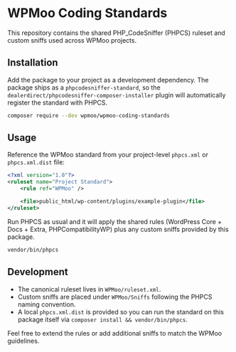 # WPMoo Coding Standards

This repository contains the shared PHP_CodeSniffer (PHPCS) ruleset and custom sniffs used across WPMoo projects.

## Installation

Add the package to your project as a development dependency. The package ships as a `phpcodesniffer-standard`, so the `dealerdirect/phpcodesniffer-composer-installer` plugin will automatically register the standard with PHPCS.

```bash
composer require --dev wpmoo/wpmoo-coding-standards
```

## Usage

Reference the WPMoo standard from your project-level `phpcs.xml` or `phpcs.xml.dist` file:

```xml
<?xml version="1.0"?>
<ruleset name="Project Standard">
    <rule ref="WPMoo" />

    <file>public_html/wp-content/plugins/example-plugin</file>
</ruleset>
```

Run PHPCS as usual and it will apply the shared rules (WordPress Core + Docs + Extra, PHPCompatibilityWP) plus any custom sniffs provided by this package.

```bash
vendor/bin/phpcs
```

## Development

- The canonical ruleset lives in `WPMoo/ruleset.xml`.
- Custom sniffs are placed under `WPMoo/Sniffs` following the PHPCS naming convention.
- A local `phpcs.xml.dist` is provided so you can run the standard on this package itself via `composer install && vendor/bin/phpcs`.

Feel free to extend the rules or add additional sniffs to match the WPMoo guidelines.
